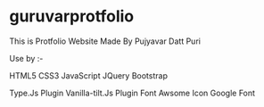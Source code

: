 # guruvarprotfolio

This is Protfolio Website Made By Pujyavar Datt Puri

Use by :-

HTML5
CSS3
JavaScript
JQuery
Bootstrap

Type.Js Plugin
Vanilla-tilt.Js Plugin
Font Awsome Icon
Google Font
